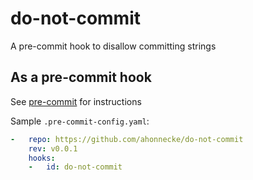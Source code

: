 do-not-commit
=====

A pre-commit hook to disallow committing strings

## As a pre-commit hook

See [pre-commit](https://github.com/pre-commit/pre-commit) for instructions

Sample `.pre-commit-config.yaml`:

```yaml
-   repo: https://github.com/ahonnecke/do-not-commit
    rev: v0.0.1
    hooks:
    -   id: do-not-commit
```
